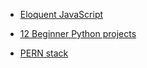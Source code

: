 - [Eloquent JavaScript](https://eloquentjavascript.net/)

- [12 Beginner Python projects](https://www.youtube.com/watch?v=8ext9G7xspg)

- [PERN stack](https://www.youtube.com/watch?v=_zGL_MU29zs)